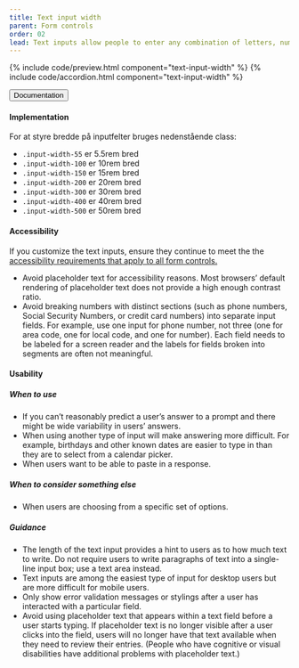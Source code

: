 ```yaml
---
title: Text input width
parent: Form controls
order: 02
lead: Text inputs allow people to enter any combination of letters, numbers, or symbols of their choosing (unless otherwise restricted). Text input boxes can span single or multiple lines.
---
```


{% include code/preview.html component="text-input-width" %}
{% include code/accordion.html component="text-input-width" %}
<div class="accordion-bordered accordion-docs">
  <button class="button-unstyled accordion-button"
      aria-expanded="true" aria-controls="text-input-width-docs">
    Documentation
  </button>
  <div id="text-input-width-docs" aria-hidden="false" class="accordion-content">
    <h4 class="heading">Implementation</h4>
    <p>For at styre bredde på inputfelter bruges nedenstående class:</p>
    <ul>
      <li><code>.input-width-55</code> er 5.5rem bred</li>
      <li><code>.input-width-100</code> er 10rem bred</li>
      <li><code>.input-width-150</code> er 15rem bred</li>
      <li><code>.input-width-200</code> er 20rem bred</li>
      <li><code>.input-width-300</code> er 30rem bred</li>
      <li><code>.input-width-400</code> er 40rem bred</li>
      <li><code>.input-width-500</code> er 50rem bred</li>
    </ul>
    <h4 class="heading">Accessibility</h4>
    <p>If you customize the text inputs, ensure they continue to meet the the <a href="{{ site.baseurl }}/form-controls/"> accessibility requirements that apply to all form controls.</a></p>
    <ul class="content-list">
      <li>Avoid placeholder text for accessibility reasons. Most browsers’ default rendering of placeholder text does not provide a high enough contrast ratio.</li>
      <li>Avoid breaking numbers with distinct sections (such as phone numbers, Social Security Numbers, or credit card numbers) into separate input fields. For example, use one input for phone number, not three (one for area code, one for local code, and one for number). Each field needs to be labeled for a screen reader and the labels for fields broken into segments are often not meaningful.</li>
    </ul>
    <h4 class="heading">Usability</h4>
    <h5>When to use</h5>
    <ul class="content-list">
      <li>If you can’t reasonably predict a user’s answer to a prompt and there might be wide variability in users’ answers.</li>
      <li>When using another type of input will make answering more difficult. For example, birthdays and other known dates are easier to type in than they are to select from a calendar picker.</li>
      <li>When users want to be able to paste in a response.</li>
    </ul>
    <h5>When to consider something else</h5>
    <ul class="content-list">
      <li>When users are choosing from a specific set of options.</li>
    </ul>
    <h5>Guidance</h5>
    <ul class="content-list">
      <li>The length of the text input provides a hint to users as to how much text to write. Do not require users to write paragraphs of text into a single-line input box; use a text area instead.</li>
      <li>Text inputs are among the easiest type of input for desktop users but are more difficult for mobile users.</li>
      <li>Only show error validation messages or stylings after a user has interacted with a particular field.</li>
      <li>Avoid using placeholder text that appears within a text field before a user starts typing. If placeholder text is no longer visible after a user clicks into the field, users will no longer have that text available when they need to review their entries. (People who have cognitive or visual disabilities have additional problems with placeholder text.)</li>
    </ul>
  </div>
</div>
